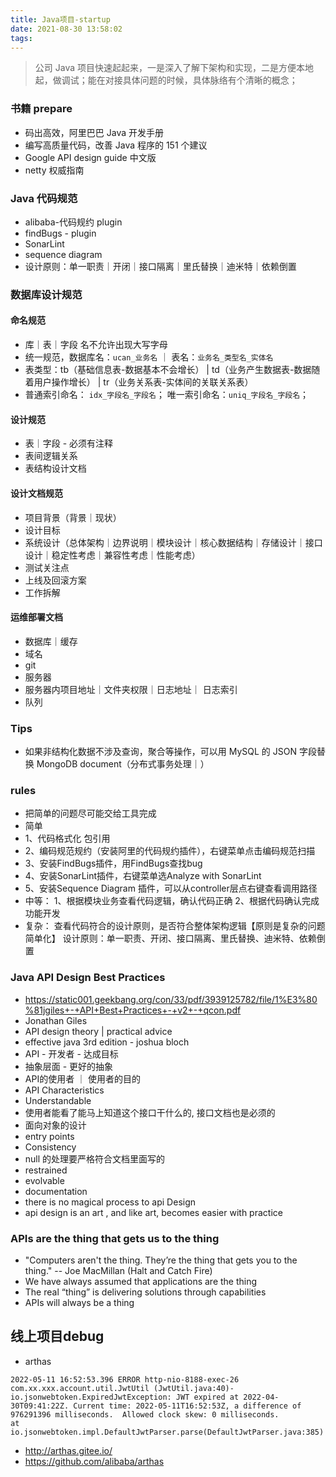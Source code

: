 ```yaml
---
title: Java项目-startup
date: 2021-08-30 13:58:02
tags:
---
```


> 公司 Java 项目快速起起来，一是深入了解下架构和实现，二是方便本地起，做调试；能在对接具体问题的时候，具体脉络有个清晰的概念；

### 书籍 prepare

- 码出高效，阿里巴巴 Java 开发手册
- 编写高质量代码，改善 Java 程序的 151 个建议
- Google API design guide 中文版
- netty 权威指南

### Java 代码规范

- alibaba-代码规约 plugin
- findBugs - plugin
- SonarLint
- sequence diagram
- 设计原则：单一职责｜开闭｜接口隔离｜里氏替换｜迪米特｜依赖倒置

### 数据库设计规范

#### 命名规范

- 库｜表｜字段 名不允许出现大写字母
- 统一规范，数据库名：`ucan_业务名` ｜ 表名：`业务名_类型名_实体名`
- 表类型：tb（基础信息表-数据基本不会增长） | td（业务产生数据表-数据随着用户操作增长） | tr（业务关系表-实体间的关联关系表）
- 普通索引命名： `idx_字段名_字段名`； 唯一索引命名：`uniq_字段名_字段名`；

#### 设计规范

- 表｜字段 - 必须有注释
- 表间逻辑关系
- 表结构设计文档

#### 设计文档规范

- 项目背景（背景｜现状）
- 设计目标
- 系统设计（总体架构｜边界说明｜模块设计｜核心数据结构｜存储设计｜接口设计｜稳定性考虑｜兼容性考虑｜性能考虑）
- 测试关注点
- 上线及回滚方案
- 工作拆解

#### 运维部署文档

- 数据库｜缓存
- 域名
- git
- 服务器
- 服务器内项目地址｜文件夹权限｜日志地址｜ 日志索引
- 队列

### Tips

- 如果非结构化数据不涉及查询，聚合等操作，可以用 MySQL 的 JSON 字段替换 MongoDB document（分布式事务处理｜）

### rules
- 把简单的问题尽可能交给工具完成
- 简单 
 - 1、代码格式化 包引用
 - 2、编码规范规约（安装阿里的代码规约插件），右键菜单点击编码规范扫描 
 - 3、安装FindBugs插件，用FindBugs查找bug 
 - 4、安装SonarLint插件，右键菜单选Analyze with SonarLint
 - 5、安装Sequence Diagram 插件，可以从controller层点右键查看调用路径
- 中等： 1、根据模块业务查看代码逻辑，确认代码正确 2、根据代码确认完成功能开发
- 复杂： 查看代码符合的设计原则，是否符合整体架构逻辑【原则是复杂的问题简单化】 设计原则：单一职责、开闭、接口隔离、里氏替换、迪米特、依赖倒置


### Java API Design Best Practices
- https://static001.geekbang.org/con/33/pdf/3939125782/file/1%E3%80%81jgiles+-+API+Best+Practices+-+v2+-+qcon.pdf
- Jonathan Giles
- API design theory | practical advice
- effective java 3rd edition - joshua bloch
- API - 开发者 - 达成目标
- 抽象层面 - 更好的抽象
- API的使用者 ｜ 使用者的目的
- API Characteristics
 - Understandable
  - 使用者能看了能马上知道这个接口干什么的, 接口文档也是必须的
  - 面向对象的设计
  - entry points
 - Consistency
  - null 的处理要严格符合文档里面写的
- restrained
- evolvable
- documentation
- there is no magical process to api Design
- api design is an art , and like art, becomes easier with practice


### APIs are the thing that gets us to the thing
- "Computers aren't the thing. They’re the thing that gets you to the thing."
 -- Joe MacMillan (Halt and Catch Fire)
- We have always assumed that applications are the thing
- The real “thing” is delivering solutions through capabilities
- APIs will always be a thing


## 线上项目debug
- arthas
```
2022-05-11 16:52:53.396 ERROR http-nio-8188-exec-26 com.xx.xxx.account.util.JwtUtil (JwtUtil.java:40)-
io.jsonwebtoken.ExpiredJwtException: JWT expired at 2022-04-30T09:41:22Z. Current time: 2022-05-11T16:52:53Z, a difference of 976291396 milliseconds.  Allowed clock skew: 0 milliseconds.
at io.jsonwebtoken.impl.DefaultJwtParser.parse(DefaultJwtParser.java:385)
```
- http://arthas.gitee.io/
- https://github.com/alibaba/arthas